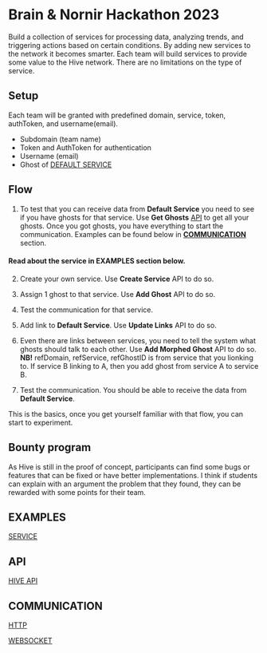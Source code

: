 # Brain & Nornir Hackathon 2023

Build a collection of services for processing data, analyzing trends, and triggering actions based on certain conditions. By adding new services to the network it becomes smarter. Each team will build services to provide some value to the Hive network. There are no limitations on the type of service.

## Setup

Each team will be granted with predefined domain, service, token, authToken, and username(email).
- Subdomain (team name)
- Token and AuthToken for authentication
- Username (email)
- Ghost of [DEFAULT SERVICE](./DEFAULT_SERVICE.md)

## Flow

1. To test that you can receive data from **Default Service** you need to see if you have ghosts for that service. Use **Get Ghosts** [API](./HIVE_API.md#get-ghost) to get all your ghosts. Once you got ghosts, you have everything to start the communication. Examples can be found below in [**COMMUNICATION**](./HACKATHON_2023#communication) section.

#### Read about the service in **EXAMPLES** section below.

2. Create your own service. Use **Create Service** API to do so.

3. Assign 1 ghost to that service. Use **Add Ghost** API to do so.

4. Test the communication for that service.

5. Add link to **Default Service**. Use **Update Links** API to do so.

6. Even there are links between services, you need to tell the system what ghosts should talk to each other. Use **Add Morphed Ghost** API to do so. **NB!** refDomain, refService, refGhostID is from service that you lionking to. If service B linking to A, then you add ghost from service A to service B.

7. Test the communication. You should be able to receive the data from **Default Service**.

This is the basics, once you get yourself familiar with that flow, you can start to experiment.
 
## Bounty program

As Hive is still in the proof of concept, participants can find some bugs or features that can be fixed or have better implementations. I think if students can explain with an argument the problem that they found, they can be rewarded with some points for their team.

## EXAMPLES

[SERVICE](./SERVICE.md)

## API

[HIVE API](./HIVE_API.md)

## COMMUNICATION

[HTTP](./HTTP.md)

[WEBSOCKET](./WEBSOCKET.md)
